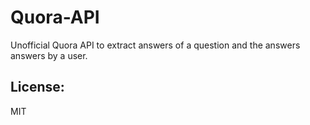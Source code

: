 Quora-API
=========

Unofficial Quora API to extract answers of a question and the answers answers by a user.


License:
----------
MIT 
